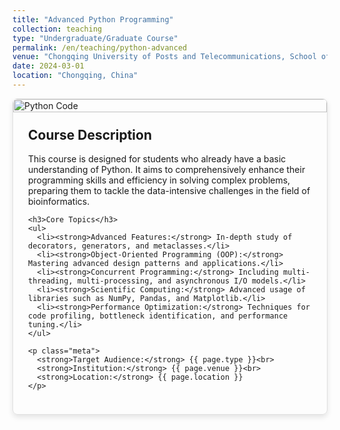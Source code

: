 ```yaml
---
title: "Advanced Python Programming"
collection: teaching
type: "Undergraduate/Graduate Course"
permalink: /en/teaching/python-advanced
venue: "Chongqing University of Posts and Telecommunications, School of Bioinformatics"
date: 2024-03-01
location: "Chongqing, China"
---
```



<style>
.course-card {
    display: flex;
    flex-wrap: wrap;
    border: 1px solid #e0e0e0;
    border-radius: 8px;
    overflow: hidden;
    margin-bottom: 2rem;
    box-shadow: 0 4px 8px rgba(0,0,0,0.1);
    transition: box-shadow 0.3s ease-in-out;
}
.course-card:hover {
    box-shadow: 0 8px 16px rgba(0,0,0,0.2);
}
.course-image {
    flex: 1 1 300px; /* Flex properties for responsiveness */
    min-width: 250px;
}
.course-image img {
    width: 100%;
    height: 100%;
    object-fit: cover; /* Ensures the image covers the area without distortion */
}
.course-details {
    flex: 2 1 400px; /* Allows details to take more space */
    padding: 1.5rem;
}
.course-details h2 {
    margin-top: 0;
}
.course-details .meta {
    font-size: 0.9rem;
    opacity: 0.7;    
    margin-bottom: 1rem;
}
.course-details ul {
    padding-left: 20px;
}
.course-details li {
    margin-bottom: 0.5rem;
}
</style>

<div class="course-card">
  <div class="course-image">
    <!-- Placeholder image, feel free to replace it -->
    <img src="https://preview.qiantucdn.com/agency/dp/dp_thumbs/9233766/289754988/staff_1024.jpg!w1024_new_small_1" alt="Python Code">
  </div>
  <div class="course-details">
    <h2>Course Description</h2>
    <p>This course is designed for students who already have a basic understanding of Python. It aims to comprehensively enhance their programming skills and efficiency in solving complex problems, preparing them to tackle the data-intensive challenges in the field of bioinformatics.</p>
    
    <h3>Core Topics</h3>
    <ul>
      <li><strong>Advanced Features:</strong> In-depth study of decorators, generators, and metaclasses.</li>
      <li><strong>Object-Oriented Programming (OOP):</strong> Mastering advanced design patterns and applications.</li>
      <li><strong>Concurrent Programming:</strong> Including multi-threading, multi-processing, and asynchronous I/O models.</li>
      <li><strong>Scientific Computing:</strong> Advanced usage of libraries such as NumPy, Pandas, and Matplotlib.</li>
      <li><strong>Performance Optimization:</strong> Techniques for code profiling, bottleneck identification, and performance tuning.</li>
    </ul>
    
    <p class="meta">
      <strong>Target Audience:</strong> {{ page.type }}<br>
      <strong>Institution:</strong> {{ page.venue }}<br>
      <strong>Location:</strong> {{ page.location }}
    </p>
  </div>
</div>